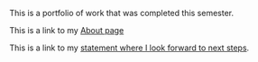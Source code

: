 This is a portfolio of work that was completed this semester.

This is a link to my [About page](about.html)

This is a link to my [statement where I look forward to next steps](lookingforward.html).
